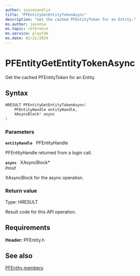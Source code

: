 ```yaml
---
author: jasonsandlin
title: "PFEntityGetEntityTokenAsync"
description: "Get the cached PFEntityToken for an Entity."
ms.author: jasonsa
ms.topic: reference
ms.service: playfab
ms.date: 02/22/2024
---
```


# PFEntityGetEntityTokenAsync  

Get the cached PFEntityToken for an Entity.  

## Syntax  
  
```cpp
HRESULT PFEntityGetEntityTokenAsync(  
    PFEntityHandle entityHandle,  
    XAsyncBlock* async  
)  
```  
  
### Parameters  
  
**`entityHandle`** &nbsp; PFEntityHandle  
  
PFEntityHandle returned from a login call.  
  
**`async`** &nbsp; XAsyncBlock*  
*_Inout_*  
  
XAsyncBlock for the async operation.  
  
  
### Return value
Type: HRESULT
  
Result code for this API operation.
  
  
## Requirements  
  
**Header:** PFEntity.h
  
## See also  
[PFEntity members](../pfentity_members.md)  

  
  

